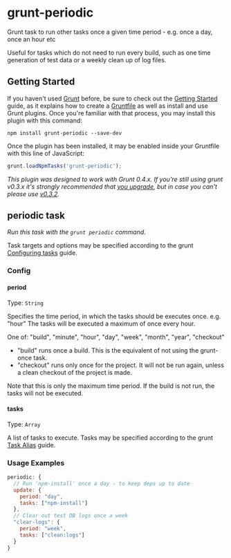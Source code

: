 grunt-periodic
==============

Grunt task to run other tasks once a given time period - e.g. once a day, once an hour etc

Useful for tasks which do not need to run every build, such as one time generation of test data or a weekly clean up of log files.

## Getting Started
If you haven't used [Grunt](http://gruntjs.com/) before, be sure to check out the [Getting Started](http://gruntjs.com/getting-started) guide, as it explains how to create a [Gruntfile](http://gruntjs.com/sample-gruntfile) as well as install and use Grunt plugins. Once you're familiar with that process, you may install this plugin with this command:

```shell
npm install grunt-periodic --save-dev
```

Once the plugin has been installed, it may be enabled inside your Gruntfile with this line of JavaScript:

```js
grunt.loadNpmTasks('grunt-periodic');
```

*This plugin was designed to work with Grunt 0.4.x. If you're still using grunt v0.3.x it's strongly recommended that [you upgrade](http://gruntjs.com/upgrading-from-0.3-to-0.4), but in case you can't please use [v0.3.2](https://github.com/gruntjs/grunt-contrib-less/tree/grunt-0.3-stable).*


## periodic task
_Run this task with the `grunt periodic` command._

Task targets and options may be specified according to the grunt [Configuring tasks](http://gruntjs.com/configuring-tasks) guide.
### Config

#### period
Type: `String`

Specifies the time period, in which the tasks should be executes once. e.g. "hour" The tasks will be executed a maximum of once every hour.

One of: "build", "minute", "hour", "day", "week", "month", "year", "checkout"

* "build" runs once a build. This is the equivalent of not using the grunt-once task.
* "checkout" runs only once for the project. It will not be run again, unless a clean checkout of the project is made.

Note that this is only the maximum time period. If the build is not run, the tasks will not be executed.

#### tasks
Type: `Array`

A list of tasks to execute. Tasks may be specified according to the grunt [Task Alias](http://gruntjs.com/creating-tasks#alias-tasks) guide.


### Usage Examples

```js
periodic: {
  // Run 'npm-install' once a day - to keep deps up to date
  update: {
    period: "day",
    tasks: ["npm-install"]
  },
  // Clear out test DB logs once a week
  "clear-logs": {
    period: "week",
    tasks: ["clean:logs"]
  }
}
```
